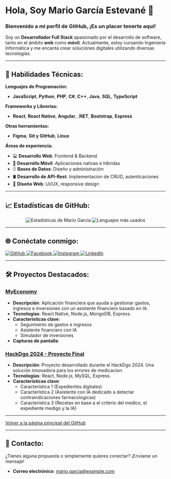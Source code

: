 # Hola, Soy Mario García Estevané 👋

### Bienvenido a mi perfil de GitHub, ¡Es un placer tenerte aquí!

Soy un **Desarrollador Full Stack** apasionado por el desarrollo de software, tanto en el ámbito **web** como **móvil**. Actualmente, estoy cursando Ingeniería Informática y me encanta crear soluciones digitales utilizando diversas tecnologías.

---

## 🚀 Habilidades Técnicas:

**Lenguajes de Programación:**
- **JavaScript**, **Python**, **PHP**, **C#**, **C++**, **Java**, **SQL**, **TypeScript**

**Frameworks y Librerías:**
- **React**, **React Native**, **Angular**, **.NET**, **Bootstrap**, **Express**

**Otras herramientas:**
- **Figma**, **Git y GitHub**, **Linux**

**Áreas de experiencia:**
- 💻 **Desarrollo Web**: Frontend & Backend
- 📱 **Desarrollo Móvil**: Aplicaciones nativas e híbridas
- 🗄️ **Bases de Datos**: Diseño y administración
- 🛢️ **Desarrollo de API-Rest**: Implementacion de CRUD, autenticaciones
- 🎨 **Diseño Web**: UI/UX, responsive design

---

## 📈 Estadísticas de GitHub:
<p align="center">
  <img src="https://github-readme-stats.vercel.app/api?username=mario32111&show_icons=true&theme=radical" alt="Estadísticas de Mario García">
  <img src="https://github-readme-stats.vercel.app/api/top-langs/?username=mario32111&layout=compact&theme=radical" alt="Lenguajes más usados">
</p>

---

## 🌐 Conéctate conmigo:
<a href='https://github.com/mario32111' target='_blank'>
  <img src='https://img.shields.io/badge/GitHub-181717?style=for-the-badge&logo=github&logoColor=white' alt='GitHub'/>
</a>
<a href='https://www.facebook.com/profile.php?id=100007904052052' target='_blank'>
  <img src='https://img.shields.io/badge/Facebook-1877F2?style=for-the-badge&logo=facebook&logoColor=white' alt='Facebook'/>
</a>
<a href='https://www.instagram.com/mario_garcia3210/' target='_blank'>
  <img src='https://img.shields.io/badge/Instagram-E4405F?style=for-the-badge&logo=instagram&logoColor=white' alt='Instagram'/>
</a>
<a href='https://www.linkedin.com/in/garc%C3%ADa-estevan%C3%A9-mario-alberto-5025b929b' target='_blank'>
  <img src='https://img.shields.io/badge/LinkedIn-0A66C2?style=for-the-badge&logo=linkedin&logoColor=white' alt='LinkedIn'/>
</a>

---

## 🛠️ Proyectos Destacados:
### [**MyEconomy**](https://github.com/mario32111/myeconomy)
- **Descripción**: Aplicación financiera que ayuda a gestionar gastos, ingresos e inversiones con un asistente financiero basado en IA.
- **Tecnologías**: React Native, Node.js, MongoDB, Express.
- **Características clave**:
  - Seguimiento de gastos e ingresos
  - Asistente financiero con IA
  - Simulador de inversiones
- **Capturas de pantalla**:

### [**HackDgo 2024 - Proyecto Final**](https://github.com/mario32111/HackDgo2024-Final.git)
- **Descripción**: Proyecto desarrollado durante el HackDgo 2024. Una solución innovadora para los errores de medicacion.
- **Tecnologías**: React, Node.js, MySQL, Express.
- **Características clave**:
  - Característica 1 (Expedientes digitales)
  - Característica 2 (Asistente con IA dedicado a detectar contraindicaciones farmacologicas)
  - Característica 3 (Recetas en base a el criterio del medico, el expediente medigo y la IA)

---

[Volver a la página principal del GitHub](https://github.com/mario32111)

---

## 📧 Contacto:
¿Tienes alguna propuesta o simplemente quieres conectar? ¡Envíame un mensaje!

- **Correo electrónico**: mario.garcia@example.com
